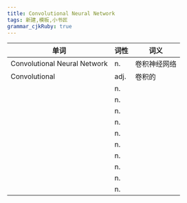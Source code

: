 ```yaml
---
title: Convolutional Neural Network
tags: 新建,模板,小书匠
grammar_cjkRuby: true
---
```



| 单词 | 词性 | 词义  |
| ---------- | --- | --- |
| Convolutional Neural Network | n.  | 卷积神经网络 |
| Convolutional | adj.  | 卷积的 |
|  | n.  |  |
|  | n.  |  |
|  | n.  |  |
|  | n.  |  |
|  | n.  |  |
|  | n.  |  |
|  | n.  |  |
|  | n.  |  |
|  | n.  |  |
|  | n.  |  |